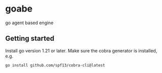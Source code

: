 # goabe
go agent based engine

## Getting started
Install go version 1.21 or later. Make sure the cobra generator is installed, e.g.
```
go install github.com/spf13/cobra-cli@latest
```
